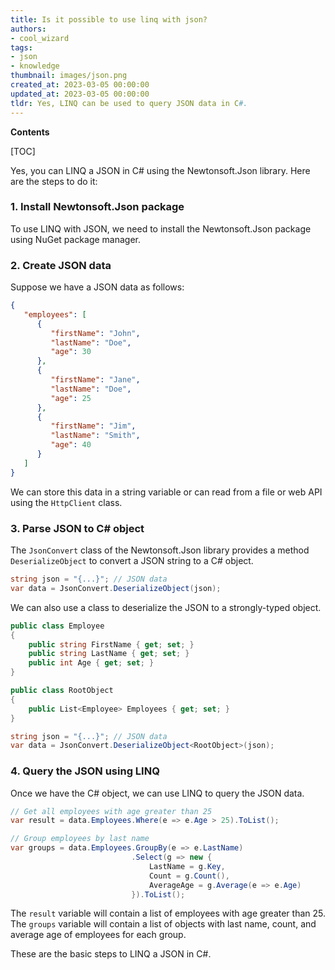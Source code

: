```yaml
---
title: Is it possible to use linq with json?
authors:
- cool_wizard
tags:
- json
- knowledge
thumbnail: images/json.png
created_at: 2023-03-05 00:00:00
updated_at: 2023-03-05 00:00:00
tldr: Yes, LINQ can be used to query JSON data in C#.
---
```


**Contents**

[TOC]

Yes, you can LINQ a JSON in C# using the Newtonsoft.Json library. Here are the steps to do it:

### 1. Install Newtonsoft.Json package

To use LINQ with JSON, we need to install the Newtonsoft.Json package using NuGet package manager.

### 2. Create JSON data

Suppose we have a JSON data as follows:

```json
{
   "employees": [
      {
         "firstName": "John",
         "lastName": "Doe",
         "age": 30
      },
      {
         "firstName": "Jane",
         "lastName": "Doe",
         "age": 25
      },
      {
         "firstName": "Jim",
         "lastName": "Smith",
         "age": 40
      }
   ]
}
```

We can store this data in a string variable or can read from a file or web API using the `HttpClient` class.

### 3. Parse JSON to C# object

The `JsonConvert` class of the Newtonsoft.Json library provides a method `DeserializeObject` to convert a JSON string to a C# object.

```csharp
string json = "{...}"; // JSON data
var data = JsonConvert.DeserializeObject(json);
```

We can also use a class to deserialize the JSON to a strongly-typed object.

```csharp
public class Employee
{
    public string FirstName { get; set; }
    public string LastName { get; set; }
    public int Age { get; set; }
}

public class RootObject
{
    public List<Employee> Employees { get; set; }
}

string json = "{...}"; // JSON data
var data = JsonConvert.DeserializeObject<RootObject>(json);
```

### 4. Query the JSON using LINQ

Once we have the C# object, we can use LINQ to query the JSON data.

```csharp
// Get all employees with age greater than 25
var result = data.Employees.Where(e => e.Age > 25).ToList();

// Group employees by last name
var groups = data.Employees.GroupBy(e => e.LastName)
                           .Select(g => new {
                               LastName = g.Key,
                               Count = g.Count(),
                               AverageAge = g.Average(e => e.Age)
                           }).ToList();
```

The `result` variable will contain a list of employees with age greater than 25. The `groups` variable will contain a list of objects with last name, count, and average age of employees for each group.

These are the basic steps to LINQ a JSON in C#.
